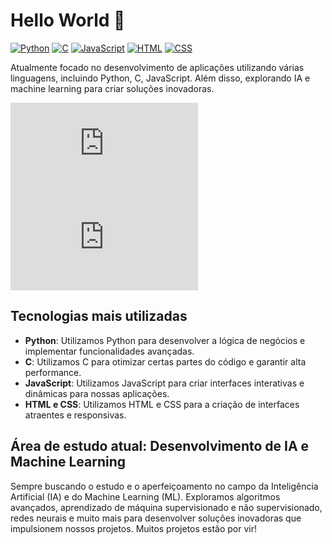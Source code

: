 # Hello World 👋

[![Python](https://img.shields.io/badge/Python-3.8%2B-blue)](https://www.python.org/)
[![C](https://img.shields.io/badge/C-11-blue)](https://www.learn-c.org/)
[![JavaScript](https://img.shields.io/badge/JavaScript-ES6-yellow)](https://developer.mozilla.org/en-US/docs/Web/JavaScript)
[![HTML](https://img.shields.io/badge/HTML-5-orange)](https://developer.mozilla.org/en-US/docs/Web/HTML)
[![CSS](https://img.shields.io/badge/CSS-3-blueviolet)](https://developer.mozilla.org/en-US/docs/Web/CSS)

Atualmente focado no desenvolvimento de aplicações utilizando várias linguagens, incluindo Python, C, JavaScript. Além disso, explorando IA e machine learning para criar soluções inovadoras.

<!-- Gist Cards -->
[![Custom Gist 1](https://gist.github.com/MAIA332/gist-id.js)](https://gist.github.com/MAIA332/gist-id)
[![Custom Gist 2](https://gist.github.com/MAIA332/gist-id.js)](https://gist.github.com/MAIA332/gist-id)


## Tecnologias mais utilizadas

- **Python**: Utilizamos Python para desenvolver a lógica de negócios e implementar funcionalidades avançadas.
- **C**: Utilizamos C para otimizar certas partes do código e garantir alta performance.
- **JavaScript**: Utilizamos JavaScript para criar interfaces interativas e dinâmicas para nossas aplicações.
- **HTML e CSS**: Utilizamos HTML e CSS para a criação de interfaces atraentes e responsivas.

## Área de estudo atual: Desenvolvimento de IA e Machine Learning

Sempre buscando o estudo e o aperfeiçoamento no campo da Inteligência Artificial (IA) e do Machine Learning (ML). Exploramos algoritmos avançados, aprendizado de máquina supervisionado e não supervisionado, redes neurais e muito mais para desenvolver soluções inovadoras que impulsionem nossos projetos. Muitos projetos estão por vir!



<!--
**MAIA332/MAIA332** is a ✨ _special_ ✨ repository because its `README.md` (this file) appears on your GitHub profile.

Here are some ideas to get you started:

- 🔭 I’m currently working on ...
- 🌱 I’m currently learning ...
- 👯 I’m looking to collaborate on ...
- 🤔 I’m looking for help with ...
- 💬 Ask me about ...
- 📫 How to reach me: ...
- 😄 Pronouns: ...
- ⚡ Fun fact: ...
-->
